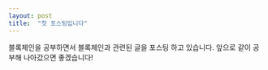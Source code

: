 ```yaml
---
layout: post
title:  "첫 포스팅입니다"
---
```


블록체인을 공부하면서 블록체인과 관련된 글을 포스팅 하고 있습니다.
앞으로 같이 공부해 나아갔으면 좋겠습니다!
